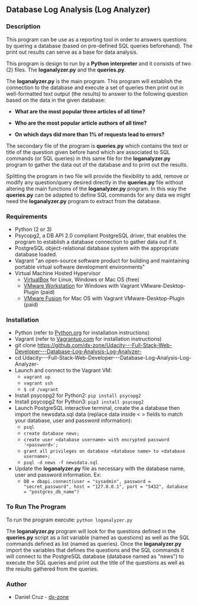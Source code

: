 ## Database Log Analysis (Log Analyzer)

### Description

This program can be use as a reporting tool in order to answers questions by quering a database (based on pre-defined SQL queries beforehand). The print out results can serve as a base for data analysis.

This program is design to run by a **Python interpreter** and it consists of two (2) files. The **loganalyzer.py** and the  **queries.py**.

The **loganalyzer.py** is the main program.  This program will establish the connection to the database and execute a set of queries then print out in well-formatted text output (the results) to answer to the following question based on the data in the given database:

* **What are the most popular three articles of all time?** 

* **Who are the most popular article authors of all time?**

* **On which days did more than 1% of requests lead to errors?** 

The secondary file of the program is **queries.py** which contains the text or title of the question given before hand which are associated to SQL commands (or SQL queries) in this same file for the **loganalyzer.py** program to gather the data out of the database and to print out the results.

Splitting the program in two file will provide the flexibility to add, remove or modify any question/query desired directly in the **queries.py** file without altering the main functions of  the **loganalyzer.py** program.  In this way the **queries.py** can be adapted to define SQL commands for any data we might need the **loganalyzer.py** program to extract from the database.



### Requirements

* Python (2 or 3)
* Psycopg2, a DB API 2.0 compliant PostgreSQL driver, that enables the program to establish a database connection to gather data out if it.
* PostgreSQL object-relational database system with the appropriate database loaded.
* Vagrant "an open-source software product for building and maintaining portable virtual software development environments"
* Virtual Machine Hosted Hypervisor
  * [VirtualBox](https://www.virtualbox.org/wiki/Downloads) for Linux, Windows or Mac OS (free)
  * [VMware Workstation](https://www.vmware.com/products/workstation-pro/workstation-pro-evaluation.html) for Windows with Vagrant VMware-Desktop-Plugin (paid)
  * [VMware Fusion](https://my.vmware.com/en/web/vmware/info/slug/desktop_end_user_computing/vmware_fusion/11_0) for Mac OS with Vagrant VMware-Desktop-Plugin (paid)



### Installation

* Python (refer to [Python.org](Python.org) for installation instructions)
* Vagrant (refer to [Vagrantup.com](https://www.vagrantup.com/docs/installation/) for installation instructions)
* git clone https://github.com/dx-zone/Udacity---Full-Stack-Web-Developer---Database-Log-Analysis-Log-Analyzer-
* cd Udacity---Full-Stack-Web-Developer---Database-Log-Analysis-Log-Analyzer-
* Launch and connect to the Vagrant VM:
   * `vagrant up`
   * `vagrant ssh`
   * `$ cd /vagrant`
* Install psycopg2 for Python2: 
  ```pip install psycopg2```
* Install psycopg2 for Python3: 
   `pip3 install psycopg2`
* Launch PostgreSQL interactive terminal, create the a database then import the newsdata.sql data (replace data inside < > fields to match your database, user and password information):
   * `psql`
   * `create database news;`
   * `create user <database username> with encrypted password '<password>';`
   * `grant all privileges on database <database name> to <database username>;`
   * `psql -d news -f newsdata.sql`
* Update the **loganalyzer.py** file as necessary with the database name, user and password information. Ex:
   * `DB = dbapi.connect(user = "sysadmin", password = "secret_password", host = "127.0.0.1", port = "5432", database = "postgres_db_name")`



### To Run The Program

To run the program execute:
`python loganalyzer.py`

The **loganalyzer.py** program will look for the questions defined in the **queries.py** script as a list variable (named as questions) as well as the SQL commands defined as list (named as queries).  Once the **loganalyzer.py** import the variables that defines the questions and the SQL commands it will connect to the PostgreSQL database (database named as "news") to execute the SQL queries and print out the title of the questions as well as the results gathered from the queries.



### Author

* Daniel Cruz - [dx-zone](https://github.com/dx-zone)

